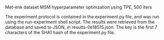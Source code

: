 Met-enk dataset MSM hyperparameter optimzation using TPE, 500 iters

The experiment protocol is contained in the experiment.py file,
and was run using the run-experiment shell script. The results
were retrieved from the database and saved to JSON, in
results-0e18515.json. The key is the first 7 characters of the SHA1
hash of the experiment.py file.
